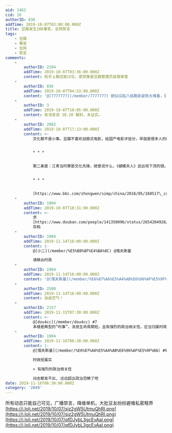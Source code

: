 ```yaml
---
aid: 1462
cid: 16
authorID: 836
addTime: 2019-10-07T03:00:00.000Z
title: 豆瓣发生106事变，全网禁言
tags:
    - 豆瓣
    - 事变
    - 全网
    - 禁言
comments:
    -
        authorID: 2104
        addTime: 2019-10-07T03:36:00.000Z
        content: 知乎上都还能讨论，感觉像是豆瓣管理员自我审查
    -
        authorID: 836
        addTime: 2019-10-07T04:53:00.000Z
        content: '@[7777777](/member/7777777) 貌似瓜船八组跪舔姿势太难看，引起官方菊部不适'
    -
        authorID: 3
        addTime: 2019-10-07T10:05:00.000Z
        content: 有消息说 10.20 解封，未证实。
    -
        authorID: 2082
        addTime: 2019-10-07T17:13:00.000Z
        content: >-
            文化都不是小事。豆瓣不喜欢战狼式电影，给国产电影评低分，早就是很多人的眼中钉。


            * * *


            第二条是：江青当时算是文化先锋，她曾说什么，《蝴蝶夫人》这出戏下流的很。我就不服气，我说，《蝴蝶夫人》这出戏一点都不下流，完全是站在那被欺压的巧巧桑，美国上校平克顿显然是个反面角色。她（指江青）自己演的电影，像什么《王老五抢亲》才算的上是低级趣味呢。


            * * *


            [https://www.bbc.com/zhongwen/simp/china/2016/05/160517\_cultural\_revolution\_experience\_yan\_story](https://www.bbc.com/zhongwen/simp/china/2016/05/160517_cultural_revolution_experience_yan_story)
    -
        authorID: 1904
        addTime: 2019-10-07T18:31:00.000Z
        content: >-
            求
            [https://www.douban.com/people/141350096/status/2654204928/](https://www.douban.com/people/141350096/status/2654204928/)
            存档
    -
        authorID: 1904
        addTime: 2019-11-14T16:00:00.000Z
        content: |-
            @[小二](/member/%E5%B0%8F%E4%BA%8C) @懦夫斯基

            请移出时政
    -
        authorID: 1904
        addTime: 2019-11-14T16:00:00.000Z
        content: '@[懦夫斯基](/member/%E6%87%A6%E5%A4%AB%E6%96%AF%E5%9F%BA) 请移出时政'
    -
        authorID: 2500
        addTime: 2019-11-14T16:00:00.000Z
        content: 自由空气！
    -
        authorID: 2157
        addTime: 2019-11-15T07:30:00.000Z
        content: >-
            @[dou4cc](/member/dou4cc) #7
            本楼是典型的“时事”，消息生命周期短，且有强烈的政治相关性，应当归属时政。你觉得应该归属到哪里？
    -
        authorID: 1904
        addTime: 2019-11-16T06:30:00.000Z
        content: |-
            @[懦夫斯基](/member/%E6%87%A6%E5%A4%AB%E6%96%AF%E5%9F%BA) #9

            时效短属实

            > 有强烈的政治相关性

            动态都发不出, 远远超出政治范畴了吧
date: 2019-11-16T06:30:00.000Z
category: '2049'
---
```


所有动态只能自己可见，广播禁言，降维单机，大批豆友纷纷避难私密租界 [https://i.loli.net/2019/10/07/sjz2gW5UtmuQhRI.png](https://i.loli.net/2019/10/07/sjz2gW5UtmuQhRI.png) [https://i.loli.net/2019/10/07/qfDJybL3gcEvAal.png](https://i.loli.net/2019/10/07/qfDJybL3gcEvAal.png)
